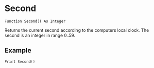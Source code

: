 <!--time-->
Second
======

```eppabasic
Function Second() As Integer
```

Returns the current second according to the computers local clock.
The second is an integer in range 0..59.

Example
---------
```eppabasic
Print Second()
```
